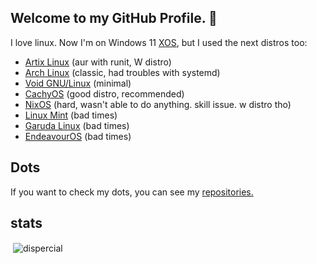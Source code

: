 ## Welcome to my GitHub Profile. 👋

<!--
- 🌱 I’m currently learning ...
- 👯 I’m looking to collaborate on ...
- 🤔 I’m looking for help with ...
- 💬 Ask me about ricing.
- 📫 How to reach me: 
- 😄 Pronouns: 
-->

I love linux. Now I'm on Windows 11 [XOS](https://discord.gg/XTYEjZNPgX), but I used the next distros too:

- [Artix Linux](https://artixlinux.org) (aur with runit, W distro)
- [Arch Linux](https://archlinux.org) (classic, had troubles with systemd)
- [Void GNU/Linux](https://voidlinux.org) (minimal)
- [CachyOS](https://cachyos.org) (good distro, recommended)
- [NixOS](https://nixos.org) (hard, wasn't able to do anything. skill issue. w distro tho)
- [Linux Mint](https://linuxmint.com) (bad times)
- [Garuda Linux](https://garudalinux.org) (bad times)
- [EndeavourOS](https://endeavouros.com) (bad times)

## Dots
If you want to check my dots, you can see my [repositories.](https://github.com/dispercial?tab=repositories)

## stats

<p>&nbsp;<img align="center" src="https://github-readme-stats.vercel.app/api?username=dispercial&show_icons=true&locale=en" alt="dispercial" /></p>
